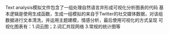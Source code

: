 Text analysis模拟文件包含了一组处理自然语言并形成可视化分析图表的代码
基本逻辑是使用生成函数，生成一组模拟的来自于Twitter的社交媒体数据，对该组数据进行文本清洗，并运用主题建模，情感分析，最后使用可视化的方式呈现
可视化图表有：1.词云图；2.词汇共现网络 3.常规的统计图等
